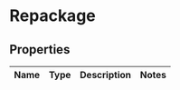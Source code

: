 
# Repackage

## Properties
Name | Type | Description | Notes
------------ | ------------- | ------------- | -------------



